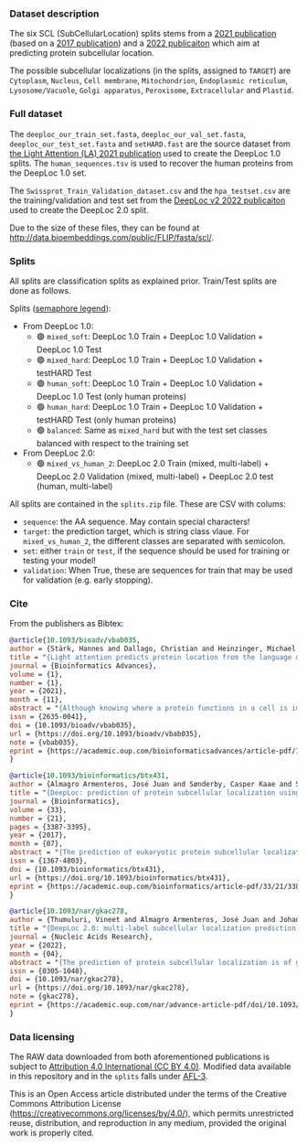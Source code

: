 ### Dataset description

The six SCL (SubCellularLocation) splits stems from a [2021 publication](https://academic.oup.com/bioinformaticsadvances/article/1/1/vbab035/6432029) (based on a [2017 publication](https://academic.oup.com/bioinformatics/article/33/21/3387/3931857)) and a [2022 publicaiton](https://academic.oup.com/nar/advance-article/doi/10.1093/nar/gkac278/6576357) which aim at predicting protein subcellular location.

The possible subcellular localizations (in the splits, assigned to `TARGET`) are `Cytoplasm`, `Nucleus`, `Cell membrane`, `Mitochondrion`, `Endoplasmic reticulum`, `Lysosome/Vacuole`, `Golgi apparatus`, `Peroxisome`, `Extracellular` and `Plastid`.

### Full dataset

The `deeploc_our_train_set.fasta`, `deeploc_our_val_set.fasta`, `deeploc_our_test_set.fasta` and `setHARD.fast` are the source dataset from [the Light Attention (LA) 2021 publication](https://academic.oup.com/bioinformaticsadvances/article/1/1/vbab035/6432029) used to create the DeepLoc 1.0 splits. The `human_sequences.tsv` is used to recover the human proteins from the DeepLoc 1.0 set.

The `Swissprot_Train_Validation_dataset.csv` and the `hpa_testset.csv` are the training/validation and test set from the [DeepLoc v2 2022 publicaiton](https://academic.oup.com/nar/advance-article/doi/10.1093/nar/gkac278/6576357) used to create the DeepLoc 2.0 split.

Due to the size of these files, they can be found at http://data.bioembeddings.com/public/FLIP/fasta/scl/.

### Splits

All splits are classification splits as explained prior. Train/Test splits are done as follows.

Splits ([semaphore legend](../../README.md#split-semaphore)):
- From DeepLoc 1.0:
    - 🟢 `mixed_soft`: DeepLoc 1.0 Train + DeepLoc 1.0 Validation + DeepLoc 1.0 Test
    - 🟢 `mixed_hard`: DeepLoc 1.0 Train + DeepLoc 1.0 Validation + testHARD Test
    - 🟢 `human_soft`: DeepLoc 1.0 Train + DeepLoc 1.0 Validation + DeepLoc 1.0 Test (only human proteins)
    - 🟢 `human_hard`: DeepLoc 1.0 Train + DeepLoc 1.0 Validation + testHARD Test (only human proteins)
    - 🟢 `balanced`: Same as `mixed_hard` but with the test set classes balanced with respect to the training set
- From DeepLoc 2.0:
    - 🟢 `mixed_vs_human_2`: DeepLoc 2.0 Train (mixed, multi-label) + DeepLoc 2.0 Validation (mixed, multi-label) + DeepLoc 2.0 test (human, multi-label)

All splits are contained in the `splits.zip` file. These are CSV with colums:

- `sequence`: the AA sequence. May contain special characters!
- `target`: the prediction target, which is string class vlaue. For `mixed_vs_human_2`, the different classes are separated with semicolon.
- `set`: either `train` or `test`, if the sequence should be used for training or testing your model!
- `validation`: When True, these are sequences for train that may be used for validation (e.g. early stopping).


### Cite
From the publishers as Bibtex:
```bibtex
@article{10.1093/bioadv/vbab035,
author = {Stärk, Hannes and Dallago, Christian and Heinzinger, Michael and Rost, Burkhard},
title = "{Light attention predicts protein location from the language of life}",
journal = {Bioinformatics Advances},
volume = {1},
number = {1},
year = {2021},
month = {11},
abstract = "{Although knowing where a protein functions in a cell is important to characterize biological processes, this information remains unavailable for most known proteins. Machine learning narrows the gap through predictions from expert-designed input features leveraging information from multiple sequence alignments (MSAs) that is resource expensive to generate. Here, we showcased using embeddings from protein language models for competitive localization prediction without MSAs. Our lightweight deep neural network architecture used a softmax weighted aggregation mechanism with linear complexity in sequence length referred to as light attention. The method significantly outperformed the state-of-the-art (SOTA) for 10 localization classes by about 8 percentage points (Q10). So far, this might be the highest improvement of just embeddings over MSAs. Our new test set highlighted the limits of standard static datasets: while inviting new models, they might not suffice to claim improvements over the SOTA.The novel models are available as a web-service at http://embed.protein.properties. Code needed to reproduce results is provided at https://github.com/HannesStark/protein-localization. Predictions for the human proteome are available at https://zenodo.org/record/5047020.Supplementary data are available at Bioinformatics Advances online.}",
issn = {2635-0041},
doi = {10.1093/bioadv/vbab035},
url = {https://doi.org/10.1093/bioadv/vbab035},
note = {vbab035},
eprint = {https://academic.oup.com/bioinformaticsadvances/article-pdf/1/1/vbab035/41640353/vbab035.pdf},
}
```

```bibtex
@article{10.1093/bioinformatics/btx431,
author = {Almagro Armenteros, José Juan and Sønderby, Casper Kaae and Sønderby, Søren Kaae and Nielsen, Henrik and Winther, Ole},
title = "{DeepLoc: prediction of protein subcellular localization using deep learning}",
journal = {Bioinformatics},
volume = {33},
number = {21},
pages = {3387-3395},
year = {2017},
month = {07},
abstract = "{The prediction of eukaryotic protein subcellular localization is a well-studied topic in bioinformatics due to its relevance in proteomics research. Many machine learning methods have been successfully applied in this task, but in most of them, predictions rely on annotation of homologues from knowledge databases. For novel proteins where no annotated homologues exist, and for predicting the effects of sequence variants, it is desirable to have methods for predicting protein properties from sequence information only.Here, we present a prediction algorithm using deep neural networks to predict protein subcellular localization relying only on sequence information. At its core, the prediction model uses a recurrent neural network that processes the entire protein sequence and an attention mechanism identifying protein regions important for the subcellular localization. The model was trained and tested on a protein dataset extracted from one of the latest UniProt releases, in which experimentally annotated proteins follow more stringent criteria than previously. We demonstrate that our model achieves a good accuracy (78\\% for 10 categories; 92\\% for membrane-bound or soluble), outperforming current state-of-the-art algorithms, including those relying on homology information.The method is available as a web server at http://www.cbs.dtu.dk/services/DeepLoc. Example code is available at https://github.com/JJAlmagro/subcellular\_localization. The dataset is available at http://www.cbs.dtu.dk/services/DeepLoc/data.php.}",
issn = {1367-4803},
doi = {10.1093/bioinformatics/btx431},
url = {https://doi.org/10.1093/bioinformatics/btx431},
eprint = {https://academic.oup.com/bioinformatics/article-pdf/33/21/3387/25166063/btx431.pdf},
}
```

```bibtex
@article{10.1093/nar/gkac278,
author = {Thumuluri, Vineet and Almagro Armenteros, José Juan and Johansen, Alexander Rosenberg and Nielsen, Henrik and Winther, Ole},
title = "{DeepLoc 2.0: multi-label subcellular localization prediction using protein language models}",
journal = {Nucleic Acids Research},
year = {2022},
month = {04},
abstract = "{The prediction of protein subcellular localization is of great relevance for proteomics research. Here, we propose an update to the popular tool DeepLoc with multi-localization prediction and improvements in both performance and interpretability. For training and validation, we curate eukaryotic and human multi-location protein datasets with stringent homology partitioning and enriched with sorting signal information compiled from the literature. We achieve state-of-the-art performance in DeepLoc 2.0 by using a pre-trained protein language model. It has the further advantage that it uses sequence input rather than relying on slower protein profiles. We provide two means of better interpretability: an attention output along the sequence and highly accurate prediction of nine different types of protein sorting signals. We find that the attention output correlates well with the position of sorting signals. The webserver is available at services.healthtech.dtu.dk/service.php?DeepLoc-2.0.}",
issn = {0305-1048},
doi = {10.1093/nar/gkac278},
url = {https://doi.org/10.1093/nar/gkac278},
note = {gkac278},
eprint = {https://academic.oup.com/nar/advance-article-pdf/doi/10.1093/nar/gkac278/43515314/gkac278.pdf},
}
```

### Data licensing

The RAW data downloaded from both aforementioned publications is subject to [Attribution 4.0 International (CC BY 4.0)](https://creativecommons.org/licenses/by/4.0/).
Modified data available in this repository and in the `splits` falls under [AFL-3](https://opensource.org/licenses/AFL-3.0).


This is an Open Access article distributed under the terms of the Creative Commons Attribution License (https://creativecommons.org/licenses/by/4.0/), which permits unrestricted reuse, distribution, and reproduction in any medium, provided the original work is properly cited.